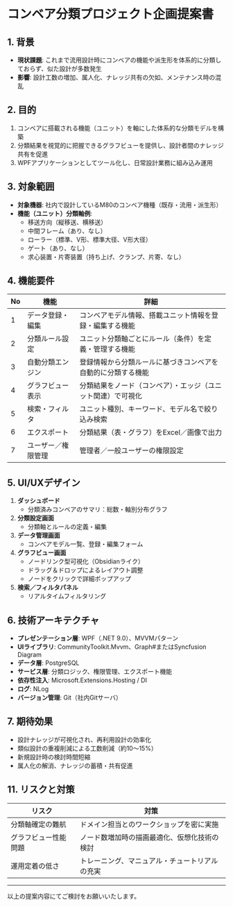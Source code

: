# コンベア分類プロジェクト企画提案書

## 1. 背景

- **現状課題**: これまで流用設計時にコンベアの機能や派生形を体系的に分類しておらず、似た設計が多数発生
- **影響**: 設計工数の増加、属人化、ナレッジ共有の欠如、メンテナンス時の混乱

## 2. 目的

1. コンベアに搭載される機能（ユニット）を軸にした体系的な分類モデルを構築
2. 分類結果を視覚的に把握できるグラフビューを提供し、設計者間のナレッジ共有を促進
3. WPFアプリケーションとしてツール化し、日常設計業務に組み込み運用

## 3. 対象範囲

- **対象機器**: 社内で設計しているM80のコンベア機種（既存・流用・派生形）
- **機能（ユニット）分類軸例**:
	- 移送方向（縦移送、横移送）
	- 中間フレーム（あり、なし）
	- ローラー（標準、V形、標準大径、V形大径）
	- ゲート（あり、なし）
	- 求心装置・片寄装置（持ち上げ、クランプ、片寄、なし）

## 4. 機能要件

|No|機能|詳細|
|---|---|---|
|1|データ登録・編集|コンベアモデル情報、搭載ユニット情報を登録・編集する機能|
|2|分類ルール設定|ユニット分類軸ごとにルール（条件）を定義・管理する機能|
|3|自動分類エンジン|登録情報から分類ルールに基づきコンベアを自動的に分類する機能|
|4|グラフビュー表示|分類結果をノード（コンベア）・エッジ（ユニット関連）で可視化|
|5|検索・フィルタ|ユニット種別、キーワード、モデル名で絞り込み検索|
|6|エクスポート|分類結果（表・グラフ）をExcel／画像で出力|
|7|ユーザー／権限管理|管理者／一般ユーザーの権限設定|

## 5. UI/UXデザイン

1. **ダッシュボード**    
    - 分類済みコンベアのサマリ：総数・軸別分布グラフ
2. **分類設定画面**
    - 分類軸とルールの定義・編集
3. **データ管理画面**
    - コンベアモデル一覧、登録・編集フォーム
4. **グラフビュー画面**
    - ノードリンク型可視化（Obsidianライク）
    - ドラッグ＆ドロップによるレイアウト調整
    - ノードをクリックで詳細ポップアップ
5. **検索／フィルタパネル**
    - リアルタイムフィルタリング

## 6. 技術アーキテクチャ

- **プレゼンテーション層**: WPF（.NET 9.0）、MVVMパターン
- **UIライブラリ**: CommunityToolkit.Mvvm、Graph#またはSyncfusion Diagram
- **データ層**: PostgreSQL
- **サービス層**: 分類ロジック、権限管理、エクスポート機能
- **依存性注入**: Microsoft.Extensions.Hosting / DI
- **ログ**: NLog
- **バージョン管理**: Git（社内Gitサーバ）


## 7. 期待効果

- 設計ナレッジが可視化され、再利用設計の効率化
- 類似設計の重複削減による工数削減（約10〜15%）
- 新規設計時の検討時間短縮
- 属人化の解消、ナレッジの蓄積・共有促進

## 11. リスクと対策

|リスク|対策|
|---|---|
|分類軸確定の難航|ドメイン担当とのワークショップを密に実施|
|グラフビュー性能問題|ノード数増加時の描画最適化、仮想化技術の検討|
|運用定着の低さ|トレーニング、マニュアル・チュートリアルの充実|

---

以上の提案内容にてご検討をお願いいたします。